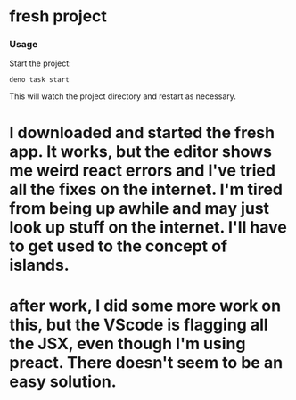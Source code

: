 # fresh project

### Usage

Start the project:

```
deno task start
```

This will watch the project directory and restart as necessary.


# I downloaded and started the fresh app. It works, but the editor shows me weird react errors and I've tried all the fixes on the internet. I'm tired from being up awhile and may just look up stuff on the internet. I'll have to get used to the concept of islands.

# after work, I did some more work on this, but the VScode is flagging all the JSX, even though I'm using preact. There doesn't seem to be an easy solution.